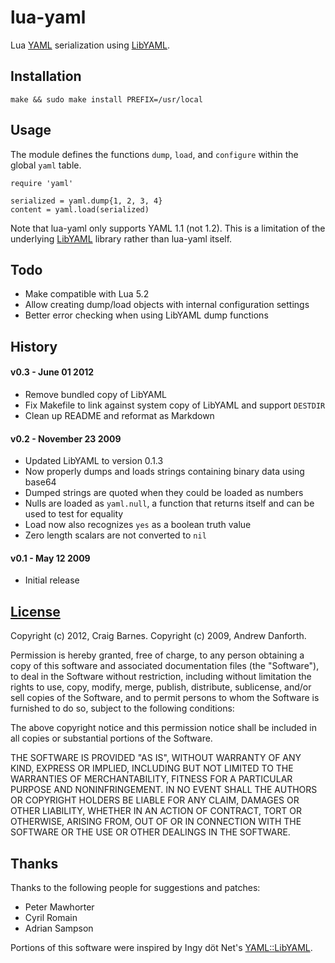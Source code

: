 lua-yaml
========
Lua [YAML] serialization using [LibYAML].

Installation
------------

    make && sudo make install PREFIX=/usr/local

Usage
-----

The module defines the functions `dump`, `load`, and `configure` within the
global `yaml` table.

    require 'yaml'

    serialized = yaml.dump{1, 2, 3, 4}
    content = yaml.load(serialized)

Note that lua-yaml only supports YAML 1.1 (not 1.2). This is a limitation of
the underlying [LibYAML] library rather than lua-yaml itself.

Todo
----

* Make compatible with Lua 5.2
* Allow creating dump/load objects with internal configuration settings
* Better error checking when using LibYAML dump functions

History
-------

#### v0.3 - June 01 2012

* Remove bundled copy of LibYAML
* Fix Makefile to link against system copy of LibYAML and support `DESTDIR`
* Clean up README and reformat as Markdown

#### v0.2 - November 23 2009

* Updated LibYAML to version 0.1.3
* Now properly dumps and loads strings containing binary data using base64
* Dumped strings are quoted when they could be loaded as numbers
* Nulls are loaded as `yaml.null`, a function that returns itself and can
  be used to test for equality
* Load now also recognizes `yes` as a boolean truth value
* Zero length scalars are not converted to `nil`

#### v0.1 - May 12 2009

* Initial release

[License]
-------

Copyright (c) 2012, Craig Barnes.
Copyright (c) 2009, Andrew Danforth.

Permission is hereby granted, free of charge, to any person obtaining a copy
of this software and associated documentation files (the "Software"), to deal
in the Software without restriction, including without limitation the rights
to use, copy, modify, merge, publish, distribute, sublicense, and/or sell
copies of the Software, and to permit persons to whom the Software is
furnished to do so, subject to the following conditions:

The above copyright notice and this permission notice shall be included in
all copies or substantial portions of the Software.

THE SOFTWARE IS PROVIDED "AS IS", WITHOUT WARRANTY OF ANY KIND, EXPRESS OR
IMPLIED, INCLUDING BUT NOT LIMITED TO THE WARRANTIES OF MERCHANTABILITY,
FITNESS FOR A PARTICULAR PURPOSE AND NONINFRINGEMENT. IN NO EVENT SHALL THE
AUTHORS OR COPYRIGHT HOLDERS BE LIABLE FOR ANY CLAIM, DAMAGES OR OTHER
LIABILITY, WHETHER IN AN ACTION OF CONTRACT, TORT OR OTHERWISE, ARISING FROM,
OUT OF OR IN CONNECTION WITH THE SOFTWARE OR THE USE OR OTHER DEALINGS IN
THE SOFTWARE.

Thanks
------

Thanks to the following people for suggestions and patches:

* Peter Mawhorter
* Cyril Romain
* Adrian Sampson

Portions of this software were inspired by Ingy döt Net's [YAML::LibYAML].

[YAML]:          http://yaml.org/ "YAML Ain't Markup Language"
[LibYAML]:       http://pyyaml.org/wiki/LibYAML "YAML library written in C"
[License]:       http://en.wikipedia.org/wiki/MIT_License "MIT license"
[YAML::LibYAML]: http://search.cpan.org/~nuffin/YAML-LibYAML "YAML Perl Module"
